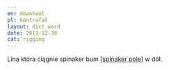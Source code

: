 ```yaml
---
en: downhaul
pl: kontrafał
layout: dict_word
date: 2013-12-30
cat: rigging
---
```


Lina która ciągnie spinaker bum [[spinaker pole](/dict/spinaker-pole.html)] w dół.